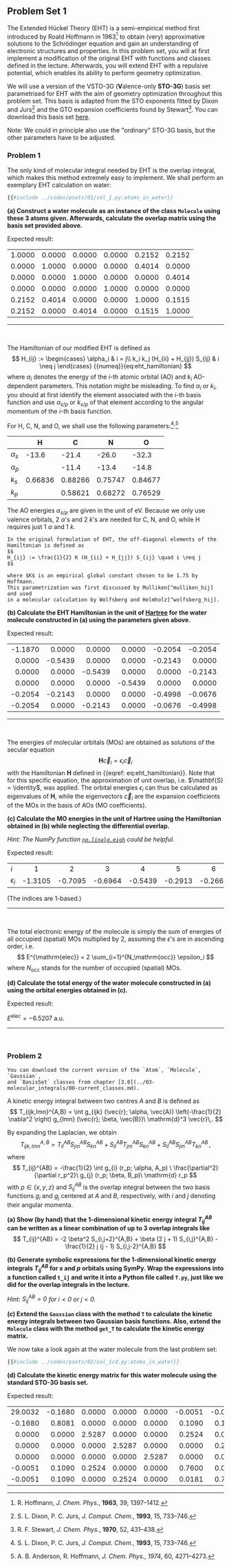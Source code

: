 ## Problem Set 1

The Extended Hückel Theory (EHT) is a semi-empirical method first 
introduced by Roald Hoffmann in 1963[^hoffmann_eht] to obtain (very) 
approximative solutions to the Schrödinger equation and gain an understanding 
of electronic structures and properties. In this problem set, you will at first 
implement a modification of the original EHT with functions and classes 
defined in the lecture. Afterwards, you will extend EHT with a repulsive 
potential, which enables its ability to perform geometry optimization.

We will use a version of the VSTO-3G 
(**V**alence-only **STO-3G**) basis set parametrised for EHT with the aim 
of geometry optimization throughout this problem set. 
This basis is adapted from the STO exponents fitted by 
Dixon and Jurs[^dixon_params] and the GTO expansion coefficients 
found by Stewart[^stewart_expansion]. You can download this basis set 
<a href="../codes/psets/01/vsto-3g.json" download>here</a>.

<span class="comment">
Note: We could in principle also use the "ordinary" STO-3G basis, 
but the other parameters have to be adjusted.
</span>

### Problem 1
The only kind of molecular integral needed by EHT is the overlap integral, 
which makes this method extremely easy to implement. We shall perform an 
exemplary EHT calculation on water:
```python
{{#include ../codes/psets/01/sol_1.py:atoms_in_water}}
```
**(a) Construct a water molecule as an instance of the class `Molecule` 
using these 3 atoms given. Afterwards, calculate the overlap matrix using 
the basis set provided above.** 

Expected result:

|        |        |        |        |        |        |
|--------|--------|--------|--------|--------|--------|
| 1.0000 | 0.0000 | 0.0000 | 0.0000 | 0.2152 | 0.2152 |
| 0.0000 | 1.0000 | 0.0000 | 0.0000 | 0.4014 | 0.0000 |
| 0.0000 | 0.0000 | 1.0000 | 0.0000 | 0.0000 | 0.4014 |
| 0.0000 | 0.0000 | 0.0000 | 1.0000 | 0.0000 | 0.0000 |
| 0.2152 | 0.4014 | 0.0000 | 0.0000 | 1.0000 | 0.1515 |
| 0.2152 | 0.0000 | 0.4014 | 0.0000 | 0.1515 | 1.0000 |

---
&nbsp;

The Hamiltonian of our modified EHT is defined as 
$$
H_{ij} := 
\begin{cases}
\alpha_i & i = j\\
k_i k_j (H_{ii} + H_{jj}) S_{ij} & i \neq j
\end{cases}
{{numeq}}{eq:eht_hamiltonian}
$$
where $\alpha_i$ denotes the energy of the $i$-th atomic orbital (AO) 
and $k_i$ AO-dependent parameters. This notation might be misleading. To 
find $\alpha_i$ or $k_i$, you should at first identify the element associated 
with the $i$-th basis function and use $\alpha_{s/p}$ 
or $k_{s/p}$ of that element according to the angular momentum of the 
$i$-th basis function.

For H, C, N, and O, we shall use the following 
parameters:[^dixon_params]<sup>,</sup>[^anderson_alpha]

|              | H       | C       | N       |     O   |
|--------------|---------|---------|---------|---------|
| $\alpha_s$   | -13.6   | -21.4   | -26.0   | -32.3   |
| $\alpha_p$   |         | -11.4   | -13.4   | -14.8   |
| $k_s$        | 0.66836 | 0.88266 | 0.75747 | 0.84677 |
| $k_p$        |         | 0.58621 | 0.68272 | 0.76529 |

The AO energies $\alpha_{s/p}$ are given in the unit of eV.
Because we only use valence orbitals, <nobr>2 $\alpha$'s</nobr> and 
<nobr>2 $k$'s</nobr> are needed for C, N, and O, while H requires just 
<nobr>1 $\alpha$</nobr> and <nobr>1 $k$</nobr>.

```admonish info title="Note on the original EHT" collapsible=true
In the original formulation of EHT, the off-diagonal elements of the 
Hamiltonian is defined as
$$
H_{ij} := \frac{1}{2} K (H_{ii} + H_{jj}) S_{ij} \quad i \neq j
$$

where $K$ is an empirical global constant chosen to be 1.75 by Hoffmann. 
This parametrization was first discussed by Mulliken[^mulliken_hij] and used 
in a molecular calculation by Wolfsberg and Helmholz[^wolfsberg_hij]. 
```


**(b) Calculate the EHT Hamiltonian in the unit of 
[Hartree](https://en.wikipedia.org/wiki/Hartree) for the water molecule 
constructed in (a) using the parameters given above.** 

Expected result:

|        |         |         |         |          |          |
|-------:|--------:|--------:|--------:|---------:|---------:|
| -1.1870|   0.0000|   0.0000|   0.0000|  -0.2054 |  -0.2054 |
|  0.0000|  -0.5439|   0.0000|   0.0000|  -0.2143 |   0.0000 |
|  0.0000|   0.0000|  -0.5439|   0.0000|   0.0000 |  -0.2143 |
|  0.0000|   0.0000|   0.0000|  -0.5439|   0.0000 |   0.0000 |
| -0.2054|  -0.2143|   0.0000|   0.0000|  -0.4998 |  -0.0676 |
| -0.2054|   0.0000|  -0.2143|   0.0000|  -0.0676 |  -0.4998 |

---
&nbsp;

The energies of molecular orbitals (MOs) are obtained as solutions of the 
secular equation
$$
  \bm{H} \vec{c}_i = \epsilon_i \vec{c}_i
$$
with the Hamiltonian $\bm{H}$ defined in {{eqref: eq:eht_hamiltonian}}.
Note that for this specific equation, the approximation of unit overlap,
i.e. $\mathbf{S} = \identity$, was applied.
The orbital energies $\epsilon_i$ can thus be calculated as
eigenvalues of $\mathbf{H}$, while the eigenvectors $\vec{c}_i$ are the
expansion coefficients of the MOs in the basis of AOs (MO coefficients).

**(c) Calculate the MO energies in the unit of Hartree using the 
Hamiltonian obtained in (b) while neglecting the differential overlap.**

_Hint: The NumPy function 
[`np.linalg.eigh`](https://numpy.org/doc/stable/reference/generated/numpy.linalg.eigh.html)
could be helpful._

Expected result:

|              |        |        |        |        |        |        |
|--------------|:------:|:------:|:------:|:------:|:------:|:------:|
| $i$          | 1      | 2      | 3      | 4      | 5      | 6      |
| $\epsilon_i$ | -1.3105| -0.7095| -0.6964| -0.5439| -0.2913| -0.2665|

(The indices are 1-based.)

---
&nbsp;

The total electronic energy of the molecule is simply the sum of energies of 
all occupied (spatial) MOs multiplied by 2, assuming the 
$\epsilon$'s are in ascending order, i.e.
$$
E^{\mathrm{elec}} = 2 \sum_{i=1}^{N_\mathrm{occ}} \epsilon_i
$$
where $N_{\mathrm{occ}}$ stands for the number of occupied (spatial) MOs.

**(d) Calculate the total energy of the water molecule constructed in (a) 
using the orbital energies obtained in (c).**

Expected result:

$E^{\mathrm{elec}} = -6.5207\ \mathrm{a.u.}$


[^hoffmann_eht]: R. Hoffmann, _J. Chem. Phys._, **1963**, 39, 1397&ndash;1412.

[^dixon_params]: S. L. Dixon, P. C. Jurs, _J. Comput. Chem._, **1993**, 15, 733&ndash;746.

[^stewart_expansion]: R. F. Stewart, _J. Chem. Phys._, **1970**, 52, 431&ndash;438.

[^mulliken_hij]: R. S. Mulliken, _J. Chim. Phys._, **1949**, 46, 497&ndash;542.

[^wolfsberg_hij]: M. A. X. Wolfsberg, L. Helmholz, _J. Chem. Phys._, **1952**, 20, 837&ndash;843.

[^anderson_alpha]: A. B. Anderson, R. Hoffmann, _J. Chem. Phys._, *1974*, 60, 4271&ndash;4273.

---
&nbsp;

### Problem 2

```admonish tip
You can download the current version of the `Atom`, `Molecule`, `Gaussian`,
and `BasisSet` classes from chapter [3.0](../03-molecular_integrals/00-current_classes.md).
```


A kinetic energy integral between two centres $A$ and $B$ is 
defined as
$$
T_{ijk,lmn}^{A,B} = 
\int g_{ijk} (\vec{r}; \alpha, \vec{A}) 
\left(-\frac{1}{2} \nabla^2 \right)
g_{lmn} (\vec{r}; \beta, \vec{B})\ \mathrm{d}^3 \vec{r}\,.
$$

By expanding the Laplacian, we obtain
$$
T_{ijk,lmn}^{A,B} =
 T_{il}^{AB} S_{jm}^{AB} S_{kn}^{AB} +
 S_{il}^{AB} T_{jm}^{AB} S_{kn}^{AB} +
 S_{il}^{AB} S_{jm}^{AB} T_{kn}^{AB}\,,
$$
where 
$$
    T_{ij}^{AB} = -\frac{1}{2} \int g_{i} (r_p; \alpha, A_p)
    \ \frac{\partial^2}{\partial r_p^2}\ 
    g_{j} (r_p; \beta, B_p)\ \mathrm{d} r_p
$$
with $p \in \{x, y, z\}$ and $S_{ij}^{AB}$ is the overlap 
integral between the two basis functions $g_i$ and $g_j$ 
centered at $A$ and $B$, respectively, with $i$ and $j$ 
denoting their angular momenta.

**(a) Show (by hand) that the 1-dimensional kinetic energy integral 
$T_{ij}^{AB}$ can be written as a linear combination of up to 
3 overlap integrals like**
$$
T_{ij}^{AB} = 
  -2 \beta^2 S_{i,j+2}^{A,B} + 
  \beta (2 j + 1) S_{i,j}^{A,B} - 
  \frac{1}{2} j (j - 1) S_{i,j-2}^{A,B}
$$

**(b) Generate symbolic expressions for the 1-dimensional kinetic energy 
integrals $T_{ij}^{AB}$ for $s$ and $p$ orbitals using SymPy. 
Wrap the expressions into a function called `t_ij` and write it **into a **Python** file called** `T.py`, just like we did for the overlap integrals in the 
lecture.**

*Hint: $S_{ij}^{AB} = 0$ for $i < 0$ or $j < 0$.*

**(c) Extend the `Gaussian` class with the method `T` to calculate the 
kinetic energy integrals between two Gaussian basis functions. Also, 
extend the `Molecule` class with the method `get_T` to calculate the 
kinetic energy matrix.**

We now take a look again at the water molecule from the last problem set:
```python
{{#include ../codes/psets/02/sol_1cd.py:atoms_in_water}}
```
**(d) Calculate the kinetic energy matrix for this water molecule using 
the standard STO-3G basis set.**

Expected result:

|          |          |          |          |          |          |          |
|---------:|---------:|---------:|---------:|---------:|---------:|---------:|
|  29.0032 |  -0.1680 |   0.0000 |   0.0000 |   0.0000 | -0.0051  | -0.0051  |
|  -0.1680 |   0.8081 |   0.0000 |   0.0000 |   0.0000 |  0.1090  |  0.1090  |
|   0.0000 |   0.0000 |   2.5287 |   0.0000 |   0.0000 |  0.2524  |   0.0000 |
|   0.0000 |   0.0000 |   0.0000 |   2.5287 |   0.0000 |   0.0000 |  0.2524  |
|   0.0000 |   0.0000 |   0.0000 |   0.0000 |   2.5287 |   0.0000 |   0.0000 |
| -0.0051  |   0.1090 |   0.2524 |   0.0000 |   0.0000 |  0.7600  |  0.0181  |
| -0.0051  |   0.1090 |   0.0000 |   0.2524 |   0.0000 |  0.0181  |  0.7600  |

